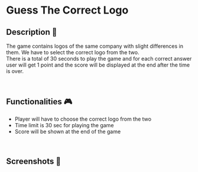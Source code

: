 # **Guess The Correct Logo** 



## **Description 📃**  

The game contains logos of the same company with slight differences in them. We have to select the correct logo from the two.  
There is a total of 30 seconds to play the game and for each correct answer user will get 1 point and the score will be displayed at the end after the time is over.  
 
 <br>

## **Functionalities 🎮**
* Player will have to choose the correct logo from the two
* Time limit is 30 sec for playing the game
* Score will be shown at the end of the game

<br>

## **Screenshots 📸**


<br>
